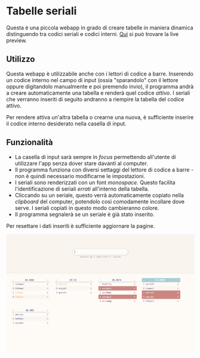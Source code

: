 # Tabelle seriali

Questa è una piccola webapp in grado di creare tabelle in maniera dinamica distinguendo tra codici seriali e codici interni.
[Qui](https://tussis88.github.io/serialtabs/) si può trovare la live preview.

## Utilizzo

Questa webapp è utilizzabile anche con i lettori di codice a barre.
Inserendo un codice interno nel campo di input (ossia "sparandolo" con il lettore oppure digitandolo manualmente e poi premendo invio), il programma andrà a creare automaticamente una tabella e renderà quel codice _attivo_.
I seriali che verranno inseriti di seguito andranno a riempire la tabella del codice attivo.

Per rendere attiva un'altra tabella o crearne una nuova, è sufficiente inserire il codice interno desiderato nella casella di input.

## Funzionalità

- La casella di input sarà sempre in _focus_ permettendo all'utente di utilizzare l'app senza dover stare davanti al computer.
- Il programma funziona con diversi settaggi del lettore di codice a barre - non è quindi necessario modificarne le impostazioni.
- I seriali sono renderizzati con un font _monospace_. Questo facilita l'identificazione di seriali _errati_ all'interno della tabella.
- Cliccando su un seriale, questo verrà automaticamente copiato nella _clipboard_ del computer, potendolo così comodamente incollare dove serve. I seriali copiati in questo modo cambieranno colore.
- Il programma segnalerà se un seriale è già stato inserito.

Per resettare i dati inseriti è sufficiente aggiornare la pagine.

![Screenshot dell'app](screens/Screen.png "Alcune tabelle create con l'app")
